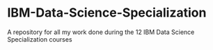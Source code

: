# IBM-Data-Science-Specialization
A repository for all my work done during the 12 IBM Data Science Specialization courses
